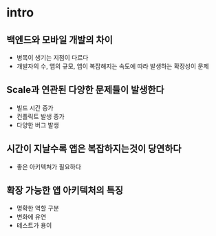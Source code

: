 # intro

## 백엔드와 모바일 개발의 차이
- 병목이 생기는 지점이 다르다
- 개발자의 수, 앱의 규모, 앱이 복잡해지는 속도에 따라 발생하는 확장성이 문제

## Scale과 연관된 다양한 문제들이 발생한다
- 빌드 시간 증가
- 컨플릭트 발생 증가
- 다양한 버그 발생

## 시간이 지날수록 앱은 복잡하지는것이 당연하다
- 좋은 아키텍쳐가 필요하다

## 확장 가능한 앱 아키텍처의 특징
- 명확한 역할 구분
- 변화에 유연
- 테스트가 용이